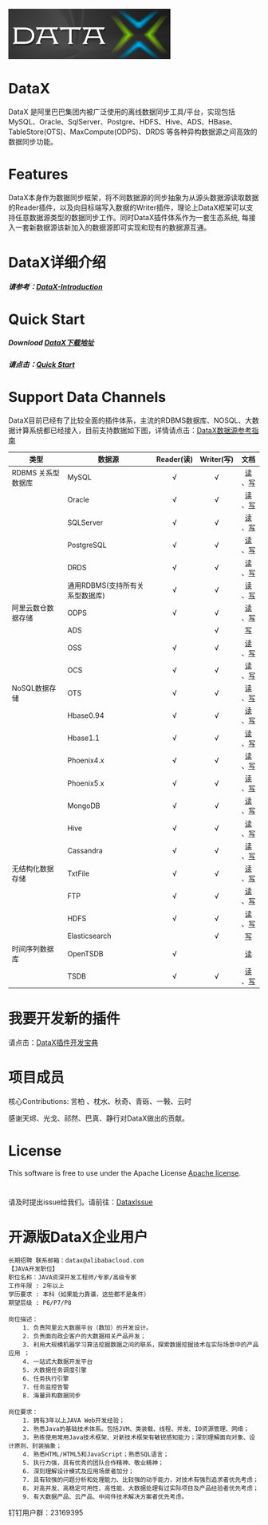 ![Datax-logo](https://github.com/justinning/DataX/blob/master/images/DataX-logo.png)



# DataX

DataX 是阿里巴巴集团内被广泛使用的离线数据同步工具/平台，实现包括 MySQL、Oracle、SqlServer、Postgre、HDFS、Hive、ADS、HBase、TableStore(OTS)、MaxCompute(ODPS)、DRDS 等各种异构数据源之间高效的数据同步功能。



# Features

DataX本身作为数据同步框架，将不同数据源的同步抽象为从源头数据源读取数据的Reader插件，以及向目标端写入数据的Writer插件，理论上DataX框架可以支持任意数据源类型的数据同步工作。同时DataX插件体系作为一套生态系统, 每接入一套新数据源该新加入的数据源即可实现和现有的数据源互通。



# DataX详细介绍

##### 请参考：[DataX-Introduction](https://github.com/alibaba/DataX/blob/master/introduction.md)



# Quick Start

##### Download [DataX下载地址](http://datax-opensource.oss-cn-hangzhou.aliyuncs.com/datax.tar.gz)

##### 请点击：[Quick Start](https://github.com/alibaba/DataX/blob/master/userGuid.md)



# Support Data Channels 

DataX目前已经有了比较全面的插件体系，主流的RDBMS数据库、NOSQL、大数据计算系统都已经接入，目前支持数据如下图，详情请点击：[DataX数据源参考指南](https://github.com/alibaba/DataX/wiki/DataX-all-data-channels)

| 类型           | 数据源        | Reader(读) | Writer(写) |文档|
| ------------ | ---------- | :-------: | :-------: |:-------: |
| RDBMS 关系型数据库 | MySQL      |     √     |     √     |[读](https://github.com/alibaba/DataX/blob/master/mysqlreader/doc/mysqlreader.md) 、[写](https://github.com/alibaba/DataX/blob/master/mysqlwriter/doc/mysqlwriter.md)|
|              | Oracle     |     √     |     √     |[读](https://github.com/alibaba/DataX/blob/master/oraclereader/doc/oraclereader.md) 、[写](https://github.com/alibaba/DataX/blob/master/oraclewriter/doc/oraclewriter.md)|
|              | SQLServer  |     √     |     √     |[读](https://github.com/alibaba/DataX/blob/master/sqlserverreader/doc/sqlserverreader.md) 、[写](https://github.com/alibaba/DataX/blob/master/sqlserverwriter/doc/sqlserverwriter.md)|
|              | PostgreSQL |     √     |     √     |[读](https://github.com/alibaba/DataX/blob/master/postgresqlreader/doc/postgresqlreader.md) 、[写](https://github.com/alibaba/DataX/blob/master/postgresqlwriter/doc/postgresqlwriter.md)|
|              | DRDS |     √     |     √     |[读](https://github.com/alibaba/DataX/blob/master/drdsreader/doc/drdsreader.md) 、[写](https://github.com/alibaba/DataX/blob/master/drdswriter/doc/drdswriter.md)|
|              | 通用RDBMS(支持所有关系型数据库)         |     √     |     √     |[读](https://github.com/alibaba/DataX/blob/master/rdbmsreader/doc/rdbmsreader.md) 、[写](https://github.com/alibaba/DataX/blob/master/rdbmswriter/doc/rdbmswriter.md)|
| 阿里云数仓数据存储    | ODPS       |     √     |     √     |[读](https://github.com/alibaba/DataX/blob/master/odpsreader/doc/odpsreader.md) 、[写](https://github.com/alibaba/DataX/blob/master/odpswriter/doc/odpswriter.md)|
|              | ADS        |           |     √     |[写](https://github.com/alibaba/DataX/blob/master/adswriter/doc/adswriter.md)|
|              | OSS        |     √     |     √     |[读](https://github.com/alibaba/DataX/blob/master/ossreader/doc/ossreader.md) 、[写](https://github.com/alibaba/DataX/blob/master/osswriter/doc/osswriter.md)|
|              | OCS        |     √     |     √     |[读](https://github.com/alibaba/DataX/blob/master/ocsreader/doc/ocsreader.md) 、[写](https://github.com/alibaba/DataX/blob/master/ocswriter/doc/ocswriter.md)|
| NoSQL数据存储    | OTS        |     √     |     √     |[读](https://github.com/alibaba/DataX/blob/master/otsreader/doc/otsreader.md) 、[写](https://github.com/alibaba/DataX/blob/master/otswriter/doc/otswriter.md)|
|              | Hbase0.94  |     √     |     √     |[读](https://github.com/alibaba/DataX/blob/master/hbase094xreader/doc/hbase094xreader.md) 、[写](https://github.com/alibaba/DataX/blob/master/hbase094xwriter/doc/hbase094xwriter.md)|
|              | Hbase1.1   |     √     |     √     |[读](https://github.com/alibaba/DataX/blob/master/hbase11xreader/doc/hbase11xreader.md) 、[写](https://github.com/alibaba/DataX/blob/master/hbase11xwriter/doc/hbase11xwriter.md)|
|              | Phoenix4.x   |     √     |     √     |[读](https://github.com/alibaba/DataX/blob/master/hbase11xsqlreader/doc/hbase11xsqlreader.md) 、[写](https://github.com/alibaba/DataX/blob/master/hbase11xsqlwriter/doc/hbase11xsqlwriter.md)|
|              | Phoenix5.x   |     √     |     √     |[读](https://github.com/alibaba/DataX/blob/master/hbase20xsqlreader/doc/hbase20xsqlreader.md) 、[写](https://github.com/alibaba/DataX/blob/master/hbase20xsqlwriter/doc/hbase20xsqlwriter.md)|
|              | MongoDB    |     √     |     √     |[读](https://github.com/alibaba/DataX/blob/master/mongoreader/doc/mongoreader.md) 、[写](https://github.com/alibaba/DataX/blob/master/mongowriter/doc/mongowriter.md)|
|              | Hive       |     √     |     √     |[读](https://github.com/alibaba/DataX/blob/master/hdfsreader/doc/hdfsreader.md) 、[写](https://github.com/alibaba/DataX/blob/master/hdfswriter/doc/hdfswriter.md)|
|              | Cassandra       |     √     |     √     |[读](https://github.com/alibaba/DataX/blob/master/cassandrareader/doc/cassandrareader.md) 、[写](https://github.com/alibaba/DataX/blob/master/cassandrawriter/doc/cassandrawriter.md)|
| 无结构化数据存储     | TxtFile    |     √     |     √     |[读](https://github.com/alibaba/DataX/blob/master/txtfilereader/doc/txtfilereader.md) 、[写](https://github.com/alibaba/DataX/blob/master/txtfilewriter/doc/txtfilewriter.md)|
|              | FTP        |     √     |     √     |[读](https://github.com/alibaba/DataX/blob/master/ftpreader/doc/ftpreader.md) 、[写](https://github.com/alibaba/DataX/blob/master/ftpwriter/doc/ftpwriter.md)|
|              | HDFS       |     √     |     √     |[读](https://github.com/alibaba/DataX/blob/master/hdfsreader/doc/hdfsreader.md) 、[写](https://github.com/alibaba/DataX/blob/master/hdfswriter/doc/hdfswriter.md)|
|              | Elasticsearch       |         |     √     |[写](https://github.com/alibaba/DataX/blob/master/elasticsearchwriter/doc/elasticsearchwriter.md)|
| 时间序列数据库 | OpenTSDB | √ |  |[读](https://github.com/alibaba/DataX/blob/master/opentsdbreader/doc/opentsdbreader.md)|
|  | TSDB | √ | √ |[读](https://github.com/alibaba/DataX/blob/master/tsdbreader/doc/tsdbreader.md) 、[写](https://github.com/alibaba/DataX/blob/master/tsdbwriter/doc/tsdbhttpwriter.md)|

# 我要开发新的插件
请点击：[DataX插件开发宝典](https://github.com/alibaba/DataX/blob/master/dataxPluginDev.md)

# 项目成员

核心Contributions: 言柏 、枕水、秋奇、青砾、一斅、云时

感谢天烬、光戈、祁然、巴真、静行对DataX做出的贡献。

# License

This software is free to use under the Apache License [Apache license](https://github.com/alibaba/DataX/blob/master/license.txt).

# 
请及时提出issue给我们。请前往：[DataxIssue](https://github.com/alibaba/DataX/issues)

# 开源版DataX企业用户



```
长期招聘 联系邮箱：datax@alibabacloud.com
【JAVA开发职位】
职位名称：JAVA资深开发工程师/专家/高级专家
工作年限 : 2年以上
学历要求 : 本科（如果能力靠谱，这些都不是条件）
期望层级 : P6/P7/P8

岗位描述：
    1. 负责阿里云大数据平台（数加）的开发设计。 
    2. 负责面向政企客户的大数据相关产品开发；
    3. 利用大规模机器学习算法挖掘数据之间的联系，探索数据挖掘技术在实际场景中的产品应用 ；
    4. 一站式大数据开发平台
    5. 大数据任务调度引擎
    6. 任务执行引擎
    7. 任务监控告警
    8. 海量异构数据同步

岗位要求：
    1. 拥有3年以上JAVA Web开发经验；
    2. 熟悉Java的基础技术体系。包括JVM、类装载、线程、并发、IO资源管理、网络；
    3. 熟练使用常用Java技术框架、对新技术框架有敏锐感知能力；深刻理解面向对象、设计原则、封装抽象；
    4. 熟悉HTML/HTML5和JavaScript；熟悉SQL语言；
    5. 执行力强，具有优秀的团队合作精神、敬业精神；
    6. 深刻理解设计模式及应用场景者加分；
    7. 具有较强的问题分析和处理能力、比较强的动手能力，对技术有强烈追求者优先考虑；
    8. 对高并发、高稳定可用性、高性能、大数据处理有过实际项目及产品经验者优先考虑；
    9. 有大数据产品、云产品、中间件技术解决方案者优先考虑。
````
钉钉用户群：23169395



